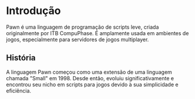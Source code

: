 # Introdução

Pawn é uma linguagem de programação de scripts leve, criada originalmente por ITB CompuPhase. É amplamente usada em ambientes de jogos, especialmente para servidores de jogos multiplayer.

## História

A linguagem Pawn começou como uma extensão de uma linguagem chamada "Small" em 1998. Desde então, evoluiu significativamente e encontrou seu nicho em scripts para jogos devido à sua simplicidade e eficiência.

